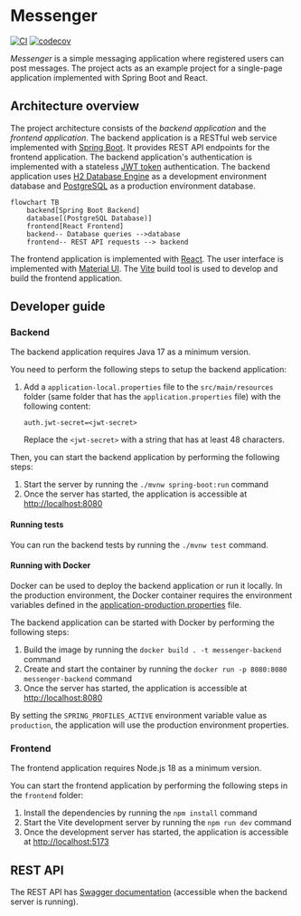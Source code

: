 # Messenger

[![CI](https://github.com/Kaltsoon/spring-boot-vite-example/actions/workflows/ci.yml/badge.svg)](https://github.com/Kaltsoon/spring-boot-vite-example/actions/workflows/ci.yml)
[![codecov](https://codecov.io/gh/Kaltsoon/spring-boot-vite-example/graph/badge.svg?token=FU2MFP4JLH)](https://codecov.io/gh/Kaltsoon/spring-boot-vite-example)

_Messenger_ is a simple messaging application where registered users can post messages. The project acts as an example project for a single-page application implemented with Spring Boot and React.

## Architecture overview

The project architecture consists of the _backend application_ and the _frontend application_. The backend application is a RESTful web service implemented with [Spring Boot](https://spring.io/projects/spring-boot). It provides REST API endpoints for the frontend application. The backend application's authentication is implemented with a stateless [JWT token](https://jwt.io/introduction) authentication. The backend application uses [H2 Database Engine](https://www.h2database.com/html/main.html) as a development environment database and [PostgreSQL](https://www.postgresql.org/) as a production environment database.

```mermaid
flowchart TB
    backend[Spring Boot Backend]
    database[(PostgreSQL Database)]
    frontend[React Frontend]
    backend-- Database queries -->database
    frontend-- REST API requests --> backend
```

The frontend application is implemented with [React](https://react.dev/). The user interface is implemented with [Material UI](https://mui.com/). The [Vite](https://vitejs.dev/) build tool is used to develop and build the frontend application.

## Developer guide

### Backend

The backend application requires Java 17 as a minimum version.

You need to perform the following steps to setup the backend application:

1. Add a `application-local.properties` file to the `src/main/resources` folder (same folder that has the `application.properties` file) with the following content:

   ```
   auth.jwt-secret=<jwt-secret>
   ```

   Replace the `<jwt-secret>` with a string that has at least 48 characters.

Then, you can start the backend application by performing the following steps:

1. Start the server by running the `./mvnw spring-boot:run` command
2. Once the server has started, the application is accessible at <http://localhost:8080>

#### Running tests

You can run the backend tests by running the `./mvnw test` command.

#### Running with Docker

Docker can be used to deploy the backend application or run it locally. In the production environment, the Docker container requires the environment variables defined in the [application-production.properties](https://github.com/Kaltsoon/spring-boot-vite-example/blob/main/src/main/resources/application-production.properties) file.

The backend application can be started with Docker by performing the following steps:

1. Build the image by running the `docker build . -t messenger-backend` command
2. Create and start the container by running the `docker run -p 8080:8080 messenger-backend` command
3. Once the server has started, the application is accessible at <http://localhost:8080>

By setting the `SPRING_PROFILES_ACTIVE` environment variable value as `production`, the application will use the production environment properties.

### Frontend

The frontend application requires Node.js 18 as a minimum version.

You can start the frontend application by performing the following steps in the `frontend` folder:

1. Install the dependencies by running the `npm install` command
2. Start the Vite development server by running the `npm run dev` command
3. Once the development server has started, the application is accessible at <http://localhost:5173>

## REST API

The REST API has [Swagger documentation](http://localhost:8080/swagger-ui/index.html) (accessible when the backend server is running).
